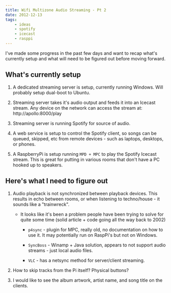 ```yaml
---
title: Wifi Multizone Audio Streaming - Pt 2
date: 2012-12-13
tags:
    - ideas
    - spotify
    - icecast
    - rasppi
---
```


I've made some progress in the past few days and want to recap what's currently setup and what will need to be figured out before moving forward.

<!-- more -->

## What's currently setup

1. A dedicated streaming server is setup, currently running Windows.  Will probably setup dual-boot to Ubuntu.

1. Streaming server takes it's audio output and feeds it into an Icecast stream.  Any device on the network can access the stream at: http://apollo:8000/play

1. Streaming server is running Spotify for source of audio.

1. A web service is setup to control the Spotify client, so songs can be queued, skipped, etc from remote devices - such as laptops, desktops, or phones.

1. A RaspberryPi is setup running `MPD + MPC` to play the Spotify Icecast stream.  This is great for putting in various rooms that don't have a PC hooked up to speakers.

## Here's what I need to figure out

1. Audio playback is not synchronized between playback devices. This results in echo between rooms, or when listening to techno/house - it sounds like a "trainwreck".

    * It looks like it's been a problem people have been trying to solve for quite some time (solid article + code going all the way back to 2002)

        * `p4sync` - plugin for MPC, really old, no documentation on how to use it.  It may potentially run on RaspPi's but not on Windows.

        * `SyncBoss` - Winamp + Java solution, appears to not support audio streams - just local audio files.

        * `VLC` - has a netsync method for server/client streaming.

1. How to skip tracks from the Pi itself?  Physical buttons?

1. I would like to see the album artwork, artist name, and song title on the clients.